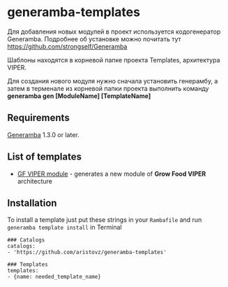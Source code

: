 # generamba-templates

Для добавления новых модулей в проект используется кодогенератор Generamba. Подробнее об установке можно почитать тут https://github.com/strongself/Generamba

Шаблоны находятся в корневой папке проекта Templates, архитектура VIPER.

Для создания нового модуля нужно сначала установить генерамбу, а затем в терменале из корневой папки проекта выполнить команду **generamba gen [ModuleName] [TemplateName]**

## Requirements

[Generamba](https://github.com/rambler-digital-solutions/Generamba) 1.3.0 or later.

## List of templates

* [GF VIPER module](https://github.com/aristovz/generamba-templates/tree/master/grow_food_viper_module) - generates a new module of **Grow Food VIPER** architecture

## Installation

To install a template just put these strings in your `Rambafile` and run `generamba template install` in Terminal

```
### Catalogs
catalogs:
- 'https://github.com/aristovz/generamba-templates'

### Templates
templates:
- {name: needed_template_name}
```
